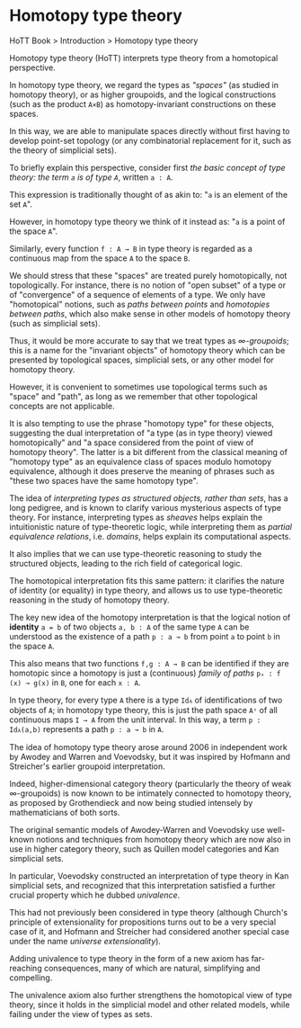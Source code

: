 # Homotopy type theory

HoTT Book > Introduction > Homotopy type theory

Homotopy type theory (HoTT) interprets type theory from a homotopical perspective.

In homotopy type theory, we regard the types as *"spaces"* (as studied in homotopy theory), or as higher groupoids, and the logical constructions (such as the product `A×B`) as homotopy-invariant constructions on these spaces.

In this way, we are able to manipulate spaces directly without first having to develop point-set topology (or any combinatorial replacement for it, such as the theory of simplicial sets).

To briefly explain this perspective, consider first *the basic concept of type theory: the term `a` is of type `A`*, written `a : A`.

This expression is traditionally thought of as akin to: 
"`a` is an element of the set `A`".

However, in homotopy type theory we think of it instead as: 
"`a` is a point of the space `A`".

Similarly, every function `f : A → B` in type theory is regarded as a continuous map from the space `A` to the space `B`.

We should stress that these "spaces" are treated purely homotopically, not topologically. For instance, there is no notion of "open subset" of a type or of "convergence" of a sequence of elements of a type. We only have "homotopical" notions, such as *paths between points* and *homotopies between paths*, which also make sense in other models of homotopy theory (such as simplicial sets).

Thus, it would be more accurate to say that we treat types as *∞-groupoids*; this is a name for the "invariant objects" of homotopy theory which can be presented by topological spaces, simplicial sets, or any other model for homotopy theory.

However, it is convenient to sometimes use topological terms such as "space" and "path", as long as we remember that other topological concepts are not applicable.

It is also tempting to use the phrase "homotopy type" for these objects, suggesting the dual interpretation of "a type (as in type theory) viewed homotopically" and "a space considered from the point of view of homotopy theory". The latter is a bit different from the classical meaning of "homotopy type" as an equivalence class of spaces modulo homotopy equivalence, although it does preserve the meaning of phrases such as "these two spaces have the same homotopy type".

The idea of *interpreting types as structured objects, rather than sets*, has a long pedigree, and is known to clarify various mysterious aspects of type theory. For instance, interpreting types as *sheaves* helps explain the intuitionistic nature of type-theoretic logic, while interpreting them as *partial equivalence relations*, i.e. *domains*, helps explain its computational aspects.

It also implies that we can use type-theoretic reasoning to study the structured objects, leading to the rich field of categorical logic.

The homotopical interpretation fits this same pattern: it clarifies the nature of identity (or equality) in type theory, and allows us to use type-theoretic reasoning in the study of homotopy theory.

The key new idea of the homotopy interpretation 
is that the logical notion of **identity** `a = b` 
of two objects `a, b : A` of the same type `A` 
can be understood as the existence of 
a path `p : a ↝ b` 
from point `a` to point `b` 
in the space `A`.

This also means that 
two functions `f,g : A → B` 
can be identified if they are homotopic 
since a homotopy is just 
a (continuous) *family of paths* 
`pₓ : f (x) ↝ g(x)` in `B`, 
one for each `x : A`.

In type theory, 
for every type `A` 
there is a type `Idᴀ` 
of identifications of two objects of `A`; 
in homotopy type theory, 
this is just the path space `Aᶦ` 
of all continuous maps `I → A` 
from the unit interval. 
In this way, a term `p : Idᴀ(a,b)` 
represents a path `p : a ↝ b` in `A`.

The idea of homotopy type theory arose around 2006 in independent work by Awodey and Warren and Voevodsky, but it was inspired by Hofmann and Streicher's earlier groupoid interpretation.

Indeed, higher-dimensional category theory (particularly the theory of weak ∞-groupoids) is now known to be intimately connected to homotopy theory, as proposed by Grothendieck and now being studied intensely by mathematicians of both sorts.

The original semantic models of Awodey-Warren and Voevodsky use well-known notions and techniques from homotopy theory which are now also in use in higher category theory, such as Quillen model categories and Kan simplicial sets.

In particular, Voevodsky constructed an interpretation of type theory in Kan simplicial sets, and recognized that this interpretation satisfied a further crucial property which he dubbed *univalence*.

This had not previously been considered in type theory (although Church's principle of extensionality for propositions turns out to be a very special case of it, and Hofmann and Streicher had considered another special case under the name *universe extensionality*).

Adding univalence to type theory in the form of a new axiom has far-reaching consequences, many of which are natural, simplifying and compelling.

The univalence axiom also further strengthens the homotopical view of type theory, since it holds in the simplicial model and other related models, while failing under the view of types as sets.
